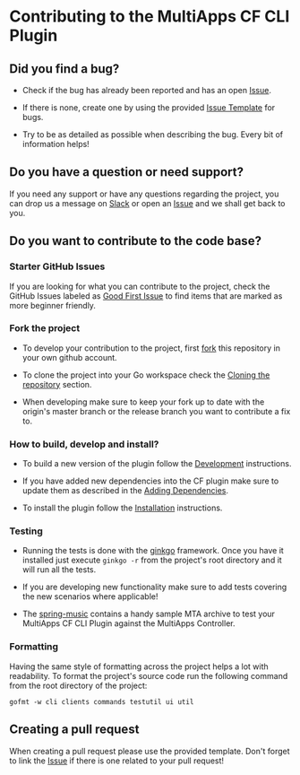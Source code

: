 # Contributing to the MultiApps CF CLI Plugin

## Did you find a bug?
* Check if the bug has already been reported and has an open [Issue](https://github.com/cloudfoundry-incubator/multiapps-cli-plugin/issues).

* If there is none, create one by using the provided [Issue Template](https://github.com/cloudfoundry-incubator/multiapps-cli-plugin/issues/new/choose) for bugs.

* Try to be as detailed as possible when describing the bug. Every bit of information helps!

## Do you have a question or need support?
If you need any support or have any questions regarding the project, you can drop us a message on [Slack](https://cloudfoundry.slack.com/?redir=%2Fmessages%2Fmultiapps-dev) or open an [Issue](https://github.com/cloudfoundry-incubator/multiapps-cli-plugin/issues) and we shall get back to you.

## Do you want to contribute to the code base?

### Starter GitHub Issues
If you are looking for what you can contribute to the project, check the GitHub Issues labeled as [Good First Issue](https://github.com/cloudfoundry-incubator/multiapps-cli-plugin/issues?q=is%3Aissue+is%3Aopen+label%3A%22good+first+issue%22) to find items that are marked as more beginner friendly.

### Fork the project
* To develop your contribution to the project, first [fork](https://help.github.com/articles/fork-a-repo/) this repository in your own github account.

* To clone the project into your Go workspace check the [Cloning the repository](https://github.com/cloudfoundry-incubator/multiapps-cli-plugin#cloning-the-repository) section.

* When developing make sure to keep your fork up to date with the origin's master branch or the release branch you want to contribute a fix to.

### How to build, develop and install?
* To build a new version of the plugin follow the [Development](https://github.com/cloudfoundry-incubator/multiapps-cli-plugin#development) instructions.

* If you have added new dependencies into the CF plugin make sure to update them as described in the [Adding Dependencies](https://github.com/cloudfoundry-incubator//multiapps-cli-plugin#adding-dependency-into-the-multiapps-cli-plugin).

* To install the plugin follow the [Installation](https://github.com/cloudfoundry-incubator//multiapps-cli-plugin#installation) instructions.

### Testing
* Running the tests is done with the [ginkgo](https://github.com/onsi/ginkgo) framework. Once you have it installed just execute `ginkgo -r` from the project's root directory and it will run all the tests.

* If you are developing new functionality make sure to add tests covering the new scenarios where applicable!

* The [spring-music](https://github.com/nvvalchev/spring-music) contains a handy sample MTA archive to test your MultiApps CF CLI Plugin against the MultiApps Controller.

### Formatting
Having the same style of formatting across the project helps a lot with readability. To format the project's source code run the following command from the root directory of the project:
```
gofmt -w cli clients commands testutil ui util
```

## Creating a pull request
When creating a pull request please use the provided template. Don't forget to link the [Issue](https://github.com/cloudfoundry-incubator/multiapps-cli-plugin/issues) if there is one related to your pull request!
